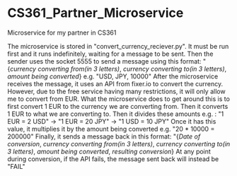 # CS361_Partner_Microservice
Microservice for my partner in CS361

The microservice is stored in "convert_currency_reciever.py". It must be run first and it runs indefinitely, waiting for a message to be sent. 
Then the sender uses the socket 5555 to send a message using this format: "{*currency converting from(in 3 letters)*, *currency converting to(in 3 letters)*, *amount being converted*}
e.g. "USD, JPY, 10000"
After the microservice receives the message, it uses an API from fixer.io to convert the currency. However, due to the free service having many restrictions, it will only allow me to convert from EUR.
What the microservice does to get around this is to first convert 1 EUR to the currency we are converting from.
Then it converts 1 EUR to what we are converting to.
Then it divides these amounts e.g. : "1 EUR = 2 USD" -> "1 EUR = 20 JPY" -> "1 USD = 10 JPY"
Once it has this value, it multiplies it by the amount being converted e.g. "20 * 10000 = 200000"
Finally, it sends a message back in this format: "{*Date of conversion*, *currency converting from(in 3 letters)*, *currency converting to(in 3 letters)*,  *amount being converted*, *resulting conversion*}
At any point during conversion, if the API fails, the message sent back will instead be "FAIL"
